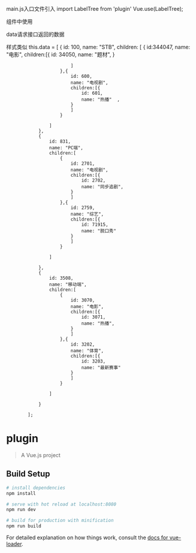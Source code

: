 main.js入口文件引入
import LabelTree from 'plugin'
Vue.use(LabelTree);

组件中使用
<LabelTree :data="data"></LabelTree>

data请求接口返回的数据

样式类似
this.data = [
				{
					id: 100,
					name: "STB",
					children: [
						{
							id:344047,
							name: "电影",
							children:[{
							 id: 34050,
								name: "题材",
							}

							]
						},{
							id: 600,
							name: "电视剧",
							children:[{
								id: 601,
								name: "热播"	,	
							}				
							]
						}
					
					]
				},
				{
					id: 831,
					name: "PC端",
					children:[
						{
							id: 2701,
							name: "电视剧",
							children:[{
								id: 2702,
								name: "同步追剧",
							}
							]
						},{
							id: 2759,
							name: "综艺",
							children:[{
								id: 71915,
								name: "脱口秀"		
							}					
							]
						}
					
					]
					
				},
				{
					id: 3508,
					name: "移动端",
					children:[
						{
							id: 3070,
							name: "电影",
							children:[{
								id: 3071,
								name: "热播",
							}
							]
						},{
							id: 3202,
							name: "体育",
							children:[{
								id: 3203,
								name: "最新赛事"		
							}					
							]
						}
					
					]
					
				}
			
			];


# plugin

> A Vue.js project

## Build Setup

``` bash
# install dependencies
npm install

# serve with hot reload at localhost:8080
npm run dev

# build for production with minification
npm run build
```

For detailed explanation on how things work, consult the [docs for vue-loader](http://vuejs.github.io/vue-loader).
